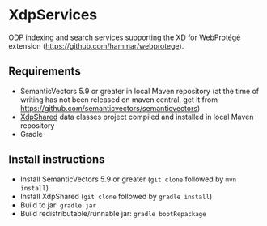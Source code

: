 # XdpServices
ODP indexing and search services supporting the XD for WebProtégé extension (https://github.com/hammar/webprotege).

## Requirements

* SemanticVectors 5.9 or greater in local Maven repository (at the time of writing has not been released on maven central, get it from https://github.com/semanticvectors/semanticvectors)
* [XdpShared](https://github.com/hammar/XdpShared) data classes project compiled and installed in local Maven repository
* Gradle

## Install instructions

* Install SemanticVectors 5.9 or greater (`git clone` followed by `mvn install`)
* Install XdpShared (`git clone` followed by `gradle install`)
* Build to jar: `gradle jar`
* Build redistributable/runnable jar: `gradle bootRepackage`

